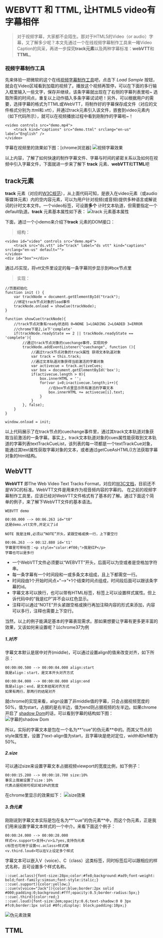 # WEBVTT 和 TTML, 让HTML5 video有字幕相伴 #

> 对于视频字幕，大家都不会陌生。那对于HTML5的Video（or audio）字幕，又了解多少呢？本文先通过一个在线视频字幕制作工具来一睹Video Caption的风采，再进一步探究**track元素**以及两种字幕标准：**webVTT**和**TTML**。

### 视频字幕制作工具 ###
先来体验一把微软的这个在线[视频字幕制作工具](http://ie.microsoft.com/testdrive/Graphics/CaptionMaker/ "HTML5 Video Caption Maker")吧，点击下 *Load Sample* 按钮，就会在Video区域看到加载的视频了。播放这个视频再暂停，可以在下面的多行输入框里输入一些文字，保存并继续，该条字幕就出现在了右侧的字幕列表里啦~ 选取所需的时间点，重复以上动作插入多条字幕试试吧！另外，可以根据用户的需要，选择字幕的格式为TTML或WebVTT，将制作好的字幕保存成文件（对应的文件格式分别为.ttml和.vtt），并通过track元素引入该文件，嵌套到video元素内（如下代码所示），就可以在视频播放过程中看到刚制作的字幕啦~！

    <video controls src="demo.mp4">
    	<track kind="captions" src="demo.ttml" srclang="en-us" label="English" />
    </video> 

字幕在视频里的效果如下图：[chrome浏览器]
![视频字幕效果](https://raw.githubusercontent.com/lzf0402/videoCaption/master/demo/image1.png)


以上内容，了解了如何快速的制作字幕文件、字幕与时间的紧密关系以及如何在视频中引入字幕文件，下面就进一步来了解下 **track** 元素、**webVTT**和**TTML**吧

## track元素 ##
**track** 元素（对应的[W3C规范](http://www.w3.org/TR/html51/embedded-content.html#the-track-element)），从上面代码可知，是嵌入在video元素（或audio等媒体元素）内的空内容元素，可以为用户针对视频(或音频)提供多种语言或解说词的计时文本文件。一个video标签，可设置**多个** 计时文本轨道，但需要指定一个default轨道。**track** 元素基本属性如下表：
![track 元素基本属性](https://raw.githubusercontent.com/lzf0402/videoCaption/master/demo/image2.png)

下面，通过一个小demo来介绍下**track** 元素的DOM接口：
> 结构：

    <video id="video" controls src="demo.mp4">
		<track src="ds.vtt" id="track" label="ds vtt" kind="captions" srclang="en-us" default="">
	</video>
	<div id="box"></div>

通过JS实现，将vtt文件里设定的每一条字幕同步显示到#box节点里
> 实现：
 
	//页面初始化 
	function init () {
		var trackNode = document.getElementById("track");
		//绑定track节点对象的load事件
		trackNode.onload = showCue(trackNode);
	}

	function showCue(trackNode){
		//track节点对象有ready状态码 0=NONE 1=LOADING 2=LOADED 3=ERROR
		//chrome下是2,ie下'complete'
		if(trackNode.readyState == 2 || trackNode.readyState == 'complete'){
			//通过track节点对象的cuechange事件，实现同步
			trackNode.addEventListener("cuechange", function (){
				//通过track节点对象的track属性 获得文本轨道对象
	        	var track = this.track;        
				//通过文本轨道对象获得当前激活的字幕对象
	        	var activecue = track.activeCues;
				var box = document.getElementById('box');
		        if(activecue.length > 0){
		        	box.innerHTML = '';
		        	for(var i=0;i<activecue.length;i++){
						//在box节点里显示所有激活的字幕文本
		        		box.innerHTML += activecue[i].text;
		        	}
		       	}
		    }, false); 
		}
	}

	window.onload = init; 
   
以上代码展示了在track节点的cuechange事件里，通过其track文本轨道对象获取当前激活的一条字幕。事实上，track文本轨道对象的cues属性能获取到文本轨道的字幕列表textTrackCueList，该列表的每一项都是一个textTrackCue对象，能通过其text属性获取字幕对象的文本，或者通过getCueAsHTML()方法获取字幕对象的html结构。


## WebVTT ##
**WebVTT** 即The Web Video Text Tracks Format，对应的[W3C文档](http://dev.w3.org/html5/webvtt/ "webvtt规范")，目前还不是W3C的标准。WebVTT文件是用来作为视音频内容的字幕的。 在之前的视频字幕制作工具里，应该已经对WebVTT文件格式有了基本的了解。通过下面这个简单的例子，来了解下WebVTT文件的基本语法。

    WEBVTT demo

	00:00.000 --> 00:06.263 id="t0"
	这是demo.vtt文件,并定义了id
	
	NOTE 我是注释,必须以“NOTE”开头，紧跟空格或换一行，上下要空行
	
	00:06.263 --> 00:12.880 id='t1'
	字幕里可带标签：<p style="color:#f00;">我是红P</p>
	字幕也可以是多行


- 一个WebVTT文件必须要以“WEBVTT”开头，后面可以为空或者是空格加字符串。
- 每一条字幕有一个时间段和一或多条文本组成，且上下都需空一行。
- 时间段由1个开始时间点+“-->”+1个结束时间点组成，时间段后面可以跟该条字幕的id。
- 字幕文本可以换行，也可以带有HTML标签，标签上可以设置样式属性。但上诉代码中的“我是红P”并不会以红色显示。
- 注释可以通过“NOTE”开头紧跟空格或换行再加注释内容的形式来添加，内容可以多行，注释也需要上下空行。

当然，以上的例子能满足基本的字幕表现需求。那如果想要让字幕有更多更丰富的效果，又该如何来设置呢？以chrome37为例

##### 1.对齐 #####
字幕文本默认是居中对齐(middle)，可以通过设置align的值来改变对齐，如下所示：
    
	00:00:00.500 --> 00:00:04.000 align:start
	我是align：start，是文本开头对齐方式
	
	00:00:04.000 --> 00:00:08.000 align:end
	我是align：end，是文本结尾对齐方式
	如果有两行，那两行的结尾对齐

就chrome的实现来看，align设置了非middle值的字幕，只会占据视频宽度的50%，值为start，占据的是右半边，值为end则占据视频的左半边。如果chrome开启了 [shadow Dom](http://www.w3.org/TR/shadow-dom/)的话，可以看到字幕的结构如下图：
![字幕的shadow Dom](https://raw.githubusercontent.com/lzf0402/videoCaption/master/demo/image3.png)

所以，实际的字幕文本是包在一个名为**“cue”的伪元素**中的。而其父节点的style属性里，设置了text-align值为start，且字幕块是绝对定位，width和left都为50%。

##### 2.size #####
可以通过size来设置字幕文本占据视频viewport的宽度比例，如下例子：

    00:00:15.200 --> 00:00:18.700 size:10%
	事实上我被设置了size：10%
	代表占据视频可视区域10%的宽度
在chrome里显示的效果如下：
![size效果](https://raw.githubusercontent.com/lzf0402/videoCaption/master/demo/image4.png)

##### 3.伪元素 #####
刚刚说到字幕文本实际是包在名为**“cue”的伪元素**中，而这个伪元素，正是我们用来设置字幕文本样式的一个中介。来看下面这个例子：

    00:00:24.000 --> 00:00:28.000 
	样式<v.support>支持</v>么?yes,支持伪元素
	c标签也可用于设置<c.aclass>样式噢
	<v.third.loud>可以在V上设定多个样式
字幕文本可以嵌入V（voice）、C（class）这类标签，同时标签后可以跟相应的样式名称，且可设置多个样式名称。

    ::cue(.aclass){font-size:28px;color:#fe8;background:#ad9;font-weight: bold;font-family:simsun;font-style:italic;}
	::cue(.support){color:yellow;}
	::cue(v[voice="Jack"]){color:blue;border:2px solid #000;padding:0;background:#fff;opacity:0.5;border-radius:5px;}
	::cue(.third){color:red;}
	::cue(.loud){font-size:2em;opacity:0.6;text-shadow:0 0 3px #fc0;border:1px solid #0fc;display: block;padding:10px;}

![伪元素效果](https://raw.githubusercontent.com/lzf0402/videoCaption/master/demo/image5.png)


## TTML ##

